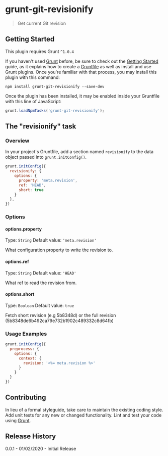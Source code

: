 # grunt-git-revisionify

> Get current Git revision

## Getting Started
This plugin requires Grunt `^1.0.4`

If you haven't used [Grunt](http://gruntjs.com/) before, be sure to check out the [Getting Started](http://gruntjs.com/getting-started) guide, as it explains how to create a [Gruntfile](http://gruntjs.com/sample-gruntfile) as well as install and use Grunt plugins. Once you're familiar with that process, you may install this plugin with this command:

```shell
npm install grunt-git-revisionify --save-dev
```

Once the plugin has been installed, it may be enabled inside your Gruntfile with this line of JavaScript:

```js
grunt.loadNpmTasks('grunt-git-revisionify');
```

## The "revisionify" task

### Overview
In your project's Gruntfile, add a section named `revisionify` to the data object passed into `grunt.initConfig()`.

```js
grunt.initConfig({
  revisionify: {
    options: {
      property: 'meta.revision',
      ref: 'HEAD',
      short: true
    }
  },
})
```

### Options

#### options.property
Type: `String`
Default value: `'meta.revision'`

What configuration property to write the revision to.

#### options.ref
Type: `String`
Default value: `'HEAD'`

What ref to read the revision from.

#### options.short
Type: `Boolean`
Default value: `true`

Fetch short revision (e.g 5b8348d) or the full revision (5b8348de6b492ca79e732b1902c489332c8d64fb)

### Usage Examples

```js
grunt.initConfig({
  preprocess: {
    options: {
      context: {
        revision: '<%= meta.revision %>'
      }
    }
  }
})
```

## Contributing
In lieu of a formal styleguide, take care to maintain the existing coding style. Add unit tests for any new or changed functionality. Lint and test your code using [Grunt](http://gruntjs.com/).

## Release History
0.0.1 - 01/02/2020 - Initial Release
